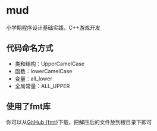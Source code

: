 # mud

小学期程序设计基础实践，C++游戏开发

## 代码命名方式

- 类和结构：UpperCamelCase
- 函数：lowerCamelCase
- 变量：all_lower
- 全局常量：ALL_UPPER

## 使用了fmt库

你可以从[GitHub {fmt}](https://github.com/fmtlib/fmt)下载，把解压后的文件放到根目录下即可

